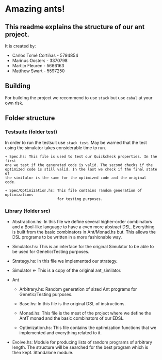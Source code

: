 # Amazing ants!

## This readme explains the structure of our ant project.

It is created by:

-	Carlos Tomé Cortiñas - 5794854
-	Marinus Oosters      - 3370798
-	Martijn Fleuren      - 5666163
-	Matthew Swart		     - 5597250

## Building

For building the project we recommend to use `stack` but use `cabal` at your own
risk.

## Folder structure

### Testsuite (folder test)

In order to run the testsuit use `stack test`. May be warned that the test using
the simulator takes considerable time to run.

    + Spec.hs: This file is used to test our Quickcheck properties. In the first
    one we test if the generated code is valid. The second checks if the
    optimized code is still valid. In the last we check if the final state of
    the similulor is the same for the optimized code and the original code.

    + Spec/Optimization.hs: This file contains random generation of optimizations
                            for testing purposes.


### Library (folder src)

  + Abstraction.hs: In this file we define several higher-order combinators and
    a Bool-like language to have a even more abstract DSL. Everything is built
    from the basic combinators in Ant/Monad.hs but. This allows the DSL programs to be
    written in a more fashionable way.

  + Simulator.hs: This is an interface for the original Simulator to be able to 
                  be used for Genetic/Testing purposes.

  + Strategy.hs: In this file we implemented our strategy.


  + Simulator <- This is a copy of the original ant_similator.

  + Ant
    - Arbitrary.hs: Random generation of sized Ant programs for
                    Genetic/Testing purposes.

    - Base.hs: In this file is the original DSL of instructions.

    - Monad.hs: This file is the meat of the project where we define the AntT monad
                and the basic combinators of our EDSL.

    - Optimization.hs: This file contains the optimization functions that we implemented and
                      everything related to it.

  + Evolve.hs: Module for producing lists of random programs of arbitrary
               length. The structure will be searched for the best program which is then
               kept. Standalone module.
